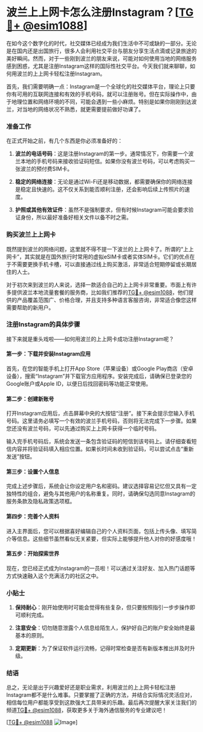 # 波兰上上网卡怎么注册Instagram？[[TG💪+ @esim1088](https://t.me/s/esim1088)]

在如今这个数字化的时代，社交媒体已经成为我们生活中不可或缺的一部分。无论是在国内还是出国旅行，很多人会利用社交平台与朋友分享生活点滴或记录旅途的美好瞬间。然而，对于一些刚到波兰的朋友来说，可能对如何使用当地的网络服务感到困惑，尤其是注册Instagram这样的国际性社交平台。今天我们就来聊聊，如何用波兰的上上网卡轻松注册Instagram。

首先，我们需要明确一点：Instagram是一个全球化的社交媒体平台，理论上只要你有可用的互联网连接和有效的手机号码，就可以注册账号。但在实际操作中，由于地理位置和网络环境的不同，可能会遇到一些小麻烦。特别是如果你刚刚到达波兰，对当地的网络状况不熟悉，就更需要提前做好功课了。

### 准备工作

在正式开始之前，有几个东西是你必须准备好的：

1. **波兰的电话号码**：这是注册Instagram的第一步。通常情况下，你需要一个波兰本地的手机号码来接收验证码短信。如果你没有波兰号码，可以考虑购买一张波兰的预付费SIM卡。
   
2. **稳定的网络连接**：无论是通过Wi-Fi还是移动数据，都需要确保你的网络连接是稳定且快速的。这不仅关系到能否顺利注册，还会影响后续上传照片的速度。

3. **护照或其他有效证件**：虽然不是强制要求，但有时候Instagram可能会要求验证身份，所以最好准备好相关文件以备不时之需。

### 购买波兰上上网卡

既然提到波兰的网络问题，这里就不得不提一下波兰的上上网卡了。所谓的“上上网卡”，其实就是在国外旅行时常用的虚拟eSIM卡或者实体SIM卡。它们的优点在于不需要更换手机卡槽，可以直接通过线上购买激活，非常适合短期停留或长期居住的人士。

对于初次来到波兰的人来说，选择一款适合自己的上上网卡非常重要。市面上有许多提供波兰本地流量套餐的服务商，比如我们推荐的[TG💪+ @esim1088](https://t.me/s/esim1088)，他们提供的产品覆盖范围广、价格合理，并且支持多种语言客服咨询，非常适合像您这样需要帮助的新用户。

### 注册Instagram的具体步骤

接下来就是重头戏啦——如何用波兰的上上网卡成功注册Instagram呢？

#### 第一步：下载并安装Instagram应用

首先，在您的智能手机上打开App Store（苹果设备）或Google Play商店（安卓设备），搜索“Instagram”并下载官方应用程序。安装完成后，请确保已登录您的Google账户或Apple ID，以便日后找回密码等功能正常使用。

#### 第二步：创建新账号

打开Instagram应用后，点击屏幕中央的大按钮“注册”。接下来会提示您输入手机号码。这里请务必填写一个有效的波兰手机号码，否则将无法完成下一步骤。如果您还没有波兰号码，可以先通过购买上上网卡获得一个临时号码。

输入完手机号码后，系统会发送一条包含验证码的短信到该号码上。请仔细查看短信内容并将验证码填入相应位置。如果长时间未收到验证码，可以尝试点击“重新发送”按钮。

#### 第三步：设置个人信息

完成上述步骤后，系统会让你设定用户名和密码。建议选择容易记忆但又具有一定独特性的组合，避免与其他用户的名称重复。同时，请确保勾选同意Instagram的服务条款及隐私政策选项框。

#### 第四步：完善个人资料

进入主界面后，您可以根据喜好编辑自己的个人资料页面，包括上传头像、填写简介等信息。这些细节虽然看似无关紧要，但实际上能够提升他人对你的好感度哦！

#### 第五步：开始探索世界

现在，您已经正式成为Instagram的一员啦！可以通过关注好友、加入热门话题等方式快速融入这个充满活力的社区之中。

### 小贴士

1. **保持耐心**：刚开始使用时可能会觉得有些复杂，但只要按照指引一步步操作即可顺利完成。
   
2. **注意安全**：切勿随意泄露个人信息给陌生人，保护好自己的账户安全始终是最基本的原则。

3. **定期更新**：为了保证软件运行流畅，记得时常检查是否有新版本推出并及时升级。

### 结语

总之，无论是出于兴趣爱好还是职业需求，利用波兰的上上网卡轻松注册Instagram都不是什么难事。只要掌握了正确的方法，并结合实际情况灵活应对，相信每位用户都能享受到这款强大工具带来的乐趣。最后再次提醒大家关注我们的频道[TG💪+ @esim1088](https://t.me/s/esim1088)，获取更多关于海外通信服务的专业建议吧！

[[TG💪+ @esim1088](https://t.me/s/esim1088) ![Image](https://i.postimg.cc/4NQfJmqS/Snipaste-2025-05-13-00-14-12.png)]